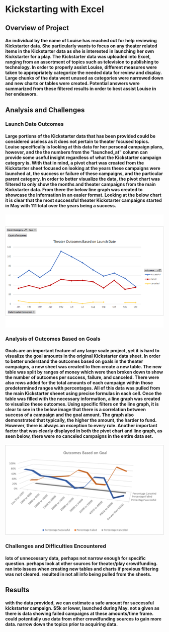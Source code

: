 # Kickstarting with Excel
## Overview of Project
####  An individual by the name of Louise has reached out for help reviewing Kickstarter data. She particularly wants to focus on any theater related items in the Kickstarter data as she is interested in launching her own Kickstarter for a play. The Kickstarter data was uploaded into Excel, ranging from an assortment of topics such as television to publishing to technology. In order to properly assist Louise, different measures were taken to appropriately categorize the needed data for review and display. Large chunks of the data went unused as categories were narrowed down and new charts or tables were created. Potential answers were summarized from these filtered results in order to best assist Louise in her endeavors. 
## Analysis and Challenges
### Launch Date Outcomes
#### Large portions of the Kickstarter data that has been provided could be considered useless as it does not pertain to theater focused topics. Louise specifically is looking at this data for her personal campaign plans, however, and the the numbers from the "launched_at" column can provide some useful insight regardless of what the Kickstarter campaign category is. With that in mind, a pivot chart was created from the Kickstarter sheet focused on looking at the years these campaigns were launched at, the success or failure of these campaigns, and the particular parent category. In order to better visualize the data, the pivot chart was filtered to only show the months and theater campaigns from the main Kickstarter data. From there the below line graph was created to showcase the information in an easier format. Looking at the below chart it is clear that the most successful theater Kickstarter campaigns started in May with 111 total over the years being a success. 
#### ![theater outcomes vs launch](https://github.com/victoriaguille/kickstarter-analysis/blob/main/resources/Theater_Outcomes_vs_Launch.png)
### Analysis of Outcomes Based on Goals
####  Goals are an important feature of any large scale project, yet it is hard to visualize the goal amounts in the original Kickstarter data sheet. In order to better understand the outcomes based on goals in the theater campaigns, a new sheet was created to then create a new table. The new table was split by ranges of money which were then broken down to show the number of outcomes per success, failure, and canceled. There were also rows added for the total amounts of each campaign within those predetermined ranges with percentages. All of this data was pulled from the main Kickstarter sheeet using precise formulas in each cell. Once the table was filled with the necessary information, a line graph was created to visualize these outcomes. Using specific filters on the line graph, it is clear to see in the below image that there is a correlation between success of a campaign and the goal amount. The graph also demonstrated that typically, the higher the amount, the harder to fund. However, there is always an exception to every rule. Another important factor that was clearly displayed in both the pivot chart and line graph, as seen below, there were no canceled campaigns in the entire data set.
#### ![Outcomes vs Goals](https://github.com/victoriaguille/kickstarter-analysis/blob/main/resources/Outcomes_vs_Goals.png)
### Challenges and Difficulties Encountered
####  lots of unnecessary data, perhaps not narrow enough for specific question. perhaps look at other sources for theater/play crowdfunding. ran into issues when creating new tables and charts if previous filtering was not cleared. resulted in not all info being pulled from the sheets. 
## Results
#### with the data provided, we can estimate a safe amount for successful kickstarter campaign. $5k or lower, launched during May. not a given as there is data showing failed campaigns at these amounts/time frame. could potentially use data from other crowdfunding sources to gain more data. narrow down the topics prior to acquiring data. 
